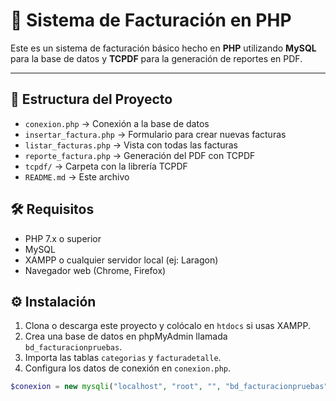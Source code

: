 # 🧾 Sistema de Facturación en PHP

Este es un sistema de facturación básico hecho en **PHP** utilizando **MySQL** para la base de datos y **TCPDF** para la generación de reportes en PDF.

---

## 📁 Estructura del Proyecto

- `conexion.php` → Conexión a la base de datos
- `insertar_factura.php` → Formulario para crear nuevas facturas
- `listar_facturas.php` → Vista con todas las facturas
- `reporte_factura.php` → Generación del PDF con TCPDF
- `tcpdf/` → Carpeta con la librería TCPDF
- `README.md` → Este archivo

## 🛠 Requisitos

- PHP 7.x o superior
- MySQL
- XAMPP o cualquier servidor local (ej: Laragon)
- Navegador web (Chrome, Firefox)

## ⚙ Instalación

1. Clona o descarga este proyecto y colócalo en `htdocs` si usas XAMPP.
2. Crea una base de datos en phpMyAdmin llamada `bd_facturacionpruebas`.
3. Importa las tablas `categorias` y `facturadetalle`.
4. Configura los datos de conexión en `conexion.php`.

```php
$conexion = new mysqli("localhost", "root", "", "bd_facturacionpruebas");
